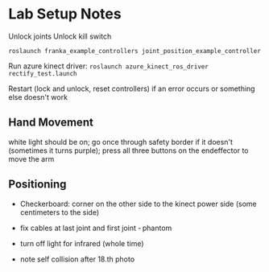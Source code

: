 # Lab Setup Notes

Unlock joints
Unlock kill switch

`roslaunch franka_example_controllers joint_position_example_controller`

Run azure kinect driver:
`roslaunch azure_kinect_ros_driver rectify_test.launch`


Restart (lock and unlock, reset controllers) if an error occurs or something else doesn't work

## Hand Movement

white light should be on; go once through safety border if it doesn't (sometimes it turns purple);
press all three buttons on the endeffector to move the arm

## Positioning
- Checkerboard: corner on the other side to the kinect power side (some centimeters to the side)
- fix cables at last joint and first joint
- phantom
- turn off light for infrared (whole time)

- note self collision after 18.th photo